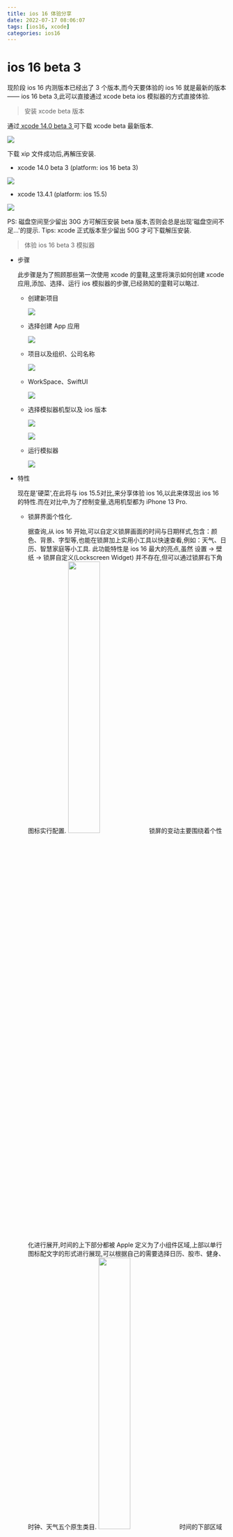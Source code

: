 ```yaml
---
title: ios 16 体验分享
date: 2022-07-17 08:06:07
tags: [ios16, xcode]
categories: ios16
---
```

# ios 16 beta 3

现阶段 ios 16 内测版本已经出了 3 个版本,而今天要体验的 ios 16 就是最新的版本 —— ios 16 beta 3,此可以直接通过 xcode beta ios 模拟器的方式直接体验.

> 安装 xcode beta 版本

通过<a href='https://developer.apple.com/cn/xcode/resources/'> xcode 14.0 beta 3 </a>可下载 xcode beta 最新版本.

![](https://image.white-than-wood.zone/ios16/download.png)

下载 xip 文件成功后,再解压安装.

- xcode 14.0 beta 3 (platform: ios 16 beta 3)

![](https://image.white-than-wood.zone/ios16/xcodeBeta.png)

- xcode 13.4.1 (platform: ios 15.5)

![](https://image.white-than-wood.zone/ios16/xcodePublic.png)

PS: 磁盘空间至少留出 30G 方可解压安装 beta 版本,否则会总是出现'磁盘空间不足...'的提示.
Tips: xcode 正式版本至少留出 50G 才可下载解压安装.

> 体验 ios 16 beta 3 模拟器

- 步骤

  此步骤是为了照顾那些第一次使用 xcode 的童鞋,这里将演示如何创建 xcode 应用,添加、选择、运行 ios 模拟器的步骤,已经熟知的童鞋可以略过.

  - 创建新项目

    ![](https://image.white-than-wood.zone/ios16/xcodeBetaCreate.png)

  - 选择创建 App 应用

    ![](https://image.white-than-wood.zone/ios16/xcodeBetaChooseApp.png)

  - 项目以及组织、公司名称

    ![](https://image.white-than-wood.zone/ios16/xcodeBetaProduct.png)

  - WorkSpace、SwiftUI

    ![](https://image.white-than-wood.zone/ios16/xcodeBetaWorkSpace.png)

  - 选择模拟器机型以及 ios 版本

    ![](https://image.white-than-wood.zone/ios16/xcodeBetaDevice.png)

    ![](https://image.white-than-wood.zone/ios16/xcodeBetaOS.png)

  - 运行模拟器

    ![](https://image.white-than-wood.zone/ios16/xcodeBetaRun.png)

- 特性

  现在是'硬菜',在此将与 ios 15.5对比,来分享体验 ios 16,以此来体现出 ios 16 的特性.而在对比中,为了控制变量,选用机型都为 iPhone 13 Pro.

  - 锁屏界面个性化.

    据查询,从 ios 16 开始,可以自定义锁屏画面的时间与日期样式,包含：颜色、背景、字型等,也能在锁屏加上实用小工具以快速查看,例如：天气、日历、智慧家庭等小工具. 此功能特性是 ios 16 最大的亮点,虽然 设置 -> 壁纸 -> 锁屏自定义(Lockscreen Widget) 并不存在,但可以通过锁屏右下角图标实行配置.
    <img src='https://image.white-than-wood.zone/ios16/lockscreens/changes.png' style='width: 40%'/>
    锁屏的变动主要围绕着个性化进行展开,时间的上下部分都被 Apple 定义为了小组件区域,上部以单行图标配文字的形式进行展现,可以根据自己的需要选择日历、股市、健身、时钟、天气五个原生类目.
    <img src='https://image.white-than-wood.zone/ios16/lockscreens/changes_1.png' style='width: 40%'/>
    时间的下部区域是模块化的小组件区域,这个区域内的小组件包含了股市、家庭、健身、日历、时钟、提醒事项、天气、电池八个原生类目.和顶部小组件不同的是,这里的组件样式更加丰富,设计感更强,大小选择也更加多样化,可以根据自己的喜好进行随意搭配.值得一提的是,锁屏的小组件 Apple 已将相关权限开放给开发者,如果 App 进行适配,后续将可以在锁屏中看到更多精彩的内容.
    <img src='https://image.white-than-wood.zone/ios16/lockscreens/changes_2.png' style='width: 40%'/>
    中间时间部分,Apple 不仅调整了占位大小,还提供了阿拉伯数字、阿拉伯印度文、天城文三种文字,每种文字包含了 6 种不同的设计.针对色彩部分,可以在最下方选择背景适配色彩,也可以选择纯白色.
    <div style='display:flex;flex-flow: row nowrap;'>
     <img src='https://image.white-than-wood.zone/ios16/lockscreens/changes_3.png' />
     <img src='https://image.white-than-wood.zone/ios16/lockscreens/changes_3_1.png' />
     <img src='https://image.white-than-wood.zone/ios16/lockscreens/changes_3_2.png' />
    </div>
    在 ios 16 中,可以将自己的锁屏以及桌面与专注模式进行关联,在开启不同专注模式的同时,锁屏和桌面会自动切换到自己先前设定的方案中.在不同的环境下你可能需要接受到信息不一样,例如在家需要看智能设备的状态,在工作的时候需要看日程计划,在摄影的时候需要关心日出日落.在小组件不同的同时,也可以换一张不同的壁纸,换个壁纸也换一个心情.当然在 xcode ios simulator 模拟器中现阶段是不能添加新的壁纸,也不存在'专注模式',进而没有办法体验.
    <div style='display:flex;flex-flow: row nowrap;'>
     <img src='https://image.white-than-wood.zone/ios16/lockscreens/changes_5.png'/>
     <img src='https://image.white-than-wood.zone/ios16/lockscreens/changes_7.png'/>
    </div>

  - 相册隐私加锁.

    ios 16 在相册中'已隐藏'和'最近删除'选项中,已经支持加锁,增强用户对于相册中图片安全性的保护.
    <div style='display:flex;flex-flow: row nowrap;'>
     <img src='https://image.white-than-wood.zone/ios16/albums/ios16Albums.png' />
     <img src='https://image.white-than-wood.zone/ios16/albums/ios16AlbumsHidden.png' />
    </div>
    ios 15.5 在相册中'已隐藏'和'最近删除'选项中,并没有加锁.

    <div style='display:flex;flex-flow: row nowrap;margin-bottom: 28px;'>
     <img src='https://image.white-than-wood.zone/ios16/albums/ios155Albums.png' />
     <img src='https://image.white-than-wood.zone/ios16/albums/ios155AlbumsHidden.png' />
    </div>

  - 主界面底部页面改进.

    ios 16 在界面底部显示 banner 位置的'点'替换为新的 Spotlight 搜索气泡,在桌面直接向下滑动即可打开. 与页面点一样,可以在搜索气泡上向左或向右滑动,以加快滚动浏览其他主屏幕页面. Spotlight 支持搜索系统和应用内的文本、照片、文件等,还能进行单位、货币换算,当 iPhone 接入网络后,可以直接用关键字搜索网页.

    <img src='https://image.white-than-wood.zone/ios16/views/ios16view.png' style='width: 40%'/>

    ios 15.5 在界面底部显示 banner 位置的'点'还是原来的功能,向左或向右滑动,以加快滚动浏览其他主屏幕页面.

    <img src='https://image.white-than-wood.zone/ios16/views/ios155view.png' style='width: 40%'/>

  - 短信息支持撤回以及二次编辑.

    ios 16 在短信息方面也做了升级,短信息支持撤回以及二次编辑发送.

    <img src='https://image.white-than-wood.zone/ios16/message/ios16message.png' style='width: 40%'/>

    ios 15.5 在短信息方面并不支持上述新功能.

    <img src='https://image.white-than-wood.zone/ios16/message/ios155message.png' style='width: 40%'/>

  - 键盘方言方面追加了选项.

    ios 16 在键盘方面针对拼音输入追加了四川话的选项.

    <img src='https://image.white-than-wood.zone/ios16/keyboard/ios16keyBoard.png' style='width: 40%'/>

    ios 15.5 在键盘方面则不存在此选项.

    <img src='https://image.white-than-wood.zone/ios16/keyboard/ios155keyBoard.png' style='width: 40%'/>

  - 睡眠分析和用药提醒

    

  - 兼容设备列表.

    ios 16 已不再支持 iPhone 6S、6SPlus、7、7Plus、SE一代机型.

    ![](https://image.white-than-wood.zone/ios16/device/deviceAdapter.png)

- 憾事

  比较遗憾的是,ios 16 有很多做了比较大改动的新功能特性,在 xcode ios simulator 模拟器上面体验不到,下面就来例举一下.

  PS: 以下所有新功能特性,都是经过网上多渠道查询得论,未作实机验证.

  - 锁屏界面个性化

    新的壁纸类型包含人物、照片、随机、Emoji、天气、天文、颜色八个主题.其中,选择人物主题时,系统会自动检测照片中前景部分,将前景放置在组件和时间的前方,整体融合效果非常好.但在 xcode ios simulator 模拟器上现阶段是不能添加新的壁纸,且不能对壁纸实行个性化设置,如果对图片实行设置壁纸会出现莫名bug: 壁纸并没有设置,且呈为全黑.
    <div style='display:flex;flex-flow: column nowrap;'>
     <img src='https://image.white-than-wood.zone/ios16/lockscreens/changes_ios_3.png' style='width: 80%'/>
     <div style='display:flex;flex-flow: row nowrap;width: 80%;margin: 0 auto;'>
      ![](https://image.white-than-wood.zone/ios16/lockscreens/changes_ios_1.png)
      ![](https://image.white-than-wood.zone/ios16/lockscreens/changes_ios_2.png)
     </div>
    </div>
    天气和天文这两种动态壁纸,则会根据你的定位和时间,实时变化锁屏的内容.说到这里,就不得不让人联想到这些锁屏和 AOD(全天候显示)的联系.自 iPhone 13 加入了 LTPO 的显示屏,支持显示刷新率在 10Hz 和 120Hz 之间动态调整.此外,近日在解析 ios 16 代码时发现了有关 AOD 相关的字段,显示 iPhone 14 Pro 和 iPhone 14 Pro Max 可能配备该功能.当然在 xcode ios simulator 模拟器上现阶段是不能添加新的壁纸,更无法设置动态壁纸,设置壁纸也会出现莫名bug,也无法通过内置搜索进行查询,进而无法实行设置.
    ![](https://image.white-than-wood.zone/ios16/lockscreens/changes_ios.png)

  - 强大的专注模式.

    除了上面所提及的,专注模式与锁屏进行联动,实现锁屏壁纸和小组件的自动切换,它也可以同时定义解锁后显示某一页主屏,并切换 Apple Watch 的表盘,在 xcode ios simulator 模拟器中是不存在 'sspal' 或者 '专注模式' 的,进而也无法实行体验.
    ![](https://image.white-than-wood.zone/ios16/sspal/sspal_1.png)
    还提供了一项专注模式过滤条件.在这里可以针对日历、信息、浏览器、低电量模式、深色模式进行更加细致的设定.例如,当相应的专注模式开启时,日历会会被筛选,其余的日历无法查看,系统会自动开启等等.这样一来,专注模式的功能变得更加自动化、更加个性化.相信在以后的更新中,专注模式应该可以做到更多的事情.
    ![](https://image.white-than-wood.zone/ios16/sspal/sspal_2.png)

